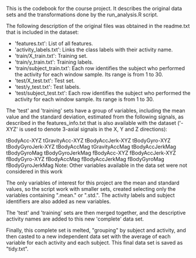 This is the codebook for the course project. It describes the original data sets and the transformations 
  done by the run_analysis.R script.
  
The following description of the original files was obtained in the readme.txt that is included in the dataset:
- 'features.txt': List of all features.
- 'activity_labels.txt': Links the class labels with their activity name.
- 'train/X_train.txt': Training set.
- 'train/y_train.txt': Training labels.
- 'train/subject_train.txt': Each row identifies the subject who performed the activity for each window sample. 
		Its range is from 1 to 30. 
- 'test/X_test.txt': Test set.
- 'test/y_test.txt': Test labels.
- 'test/subject_test.txt': Each row identifies the subject who performed the activity for each window sample. 
		Its range is from 1 to 30. 

The 'test' and 'training' sets have a group of variables, including the mean value and the standard deviation,
		estimated from the following signals, as described in the features_info.txt that is also available with 
		the dataset ('-XYZ' is used to denote 3-axial signals in the X, Y and Z directions):  
		
tBodyAcc-XYZ
tGravityAcc-XYZ
tBodyAccJerk-XYZ
tBodyGyro-XYZ
tBodyGyroJerk-XYZ
tBodyAccMag
tGravityAccMag
tBodyAccJerkMag
tBodyGyroMag
tBodyGyroJerkMag
fBodyAcc-XYZ
fBodyAccJerk-XYZ
fBodyGyro-XYZ
fBodyAccMag
fBodyAccJerkMag
fBodyGyroMag
fBodyGyroJerkMag
Note: Other variables available in the data set were not considered in this work

The only variables of interest for this project are the mean and standard values, so the script work with smaller 
		sets, created selecting only the variables containing ".mean." or ".std.". The activity labels and subject 
		identifiers are also added as new variables.
		
The 'test' and 'training' sets are then merged together, and the descriptive activity names are added to this 
		new 'complete' data set.
	
Finally, this complete set is melted, "grouping" by subject and activity, and then casted to a new independent data 
		set with the average of each variable for each activity and each subject. This final data set is saved as 
		"tidy.txt". 
		
